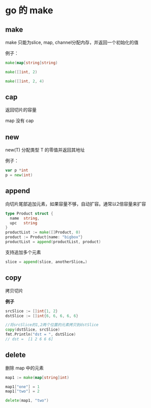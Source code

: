 # go 的 make


## make


make 只能为slice, map, channel分配内存，并返回一个初始化的值


例子：


```go
make(map[string]string)

make([]int, 2)

make([]int, 2, 4)
```


## cap

返回切片的容量

map 没有 cap


## new

new(T) 分配类型 T 的零值并返回其地址

例子：

```go
var p *int
p = new(int)
```


## append

向切片尾部追加元素，如果容量不够，自动扩容。通常以2倍容量来扩容

```go
type Product struct {
  name  string,
  upc   string
}
productList := make([]Product, 0)
product := Product{name: "bigbox"}
productList = append(productList, product)
```

支持追加多个元素

```go
slice = append(slice, anotherSlice…)
```

## copy

拷贝切片

**例子**

```go
srcSlice := []int{1, 2}
dstSlice := []int{6, 6, 6, 6, 6}

//将srcSlice的1,2两个位置的元素拷贝到dstSlice
copy(dstSlice, srcSlice)
fmt.Println("dst = ", dstSlice)
// dst =  [1 2 6 6 6]
```

## delete


删除 map 中的元素

```go
map1 := make(map[string]int)

map1["one"] = 1
map1["two"] = 2

delete(map1, "two")
```
